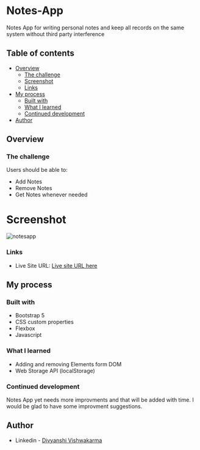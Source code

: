 # Notes-App
Notes App for writing personal notes and keep all records on the same system without third party interference

## Table of contents

- [Overview](#overview)
  - [The challenge](#the-challenge)
  - [Screenshot](#screenshot)
  - [Links](#links)
- [My process](#my-process)
  - [Built with](#built-with)
  - [What I learned](#what-i-learned)
  - [Continued development](#continued-development)
- [Author](#author)

## Overview


### The challenge

Users should be able to:

- Add Notes
- Remove Notes
- Get Notes whenever needed

# Screenshot
![notesapp](https://user-images.githubusercontent.com/103261764/193777638-943340ac-f71d-470d-a245-ed9dc13a5176.JPG)

### Links

- Live Site URL: [Live site URL here](https://divyanshi51.github.io/Notes-App/)

## My process

### Built with

- Bootstrap 5
- CSS custom properties
- Flexbox
- Javascript

### What I learned

- Adding and removing Elements form DOM
- Web Storage API (localStorage)

### Continued development

Notes App yet needs more improvments and that will be added with time. I would be glad to have some improvment suggestions.

## Author

- Linkedin - [Divyanshi Vishwakarma](www.linkedin.com/in/divyanshi-vishwakarma-705bb2218)
